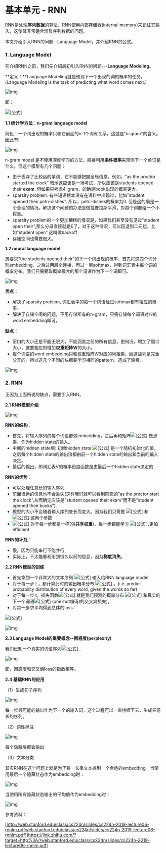 # 基本单元 - RNN

RNN是处理**序列数据**的算法，RNN使用内部存储器(internal memory)来记住其输入，这使其非常适合涉及序列数据的问题。

本文介绍引入RNN的问题--Language Model，并介绍RNN的公式。

### 1. Language Model

在介绍RNN之前，我们先介绍最初引入RNN的问题---**Language Modeling**。

**定义：**Language Modeling就是预测下一个出现的词的概率的任务。(Language Modeling is the task of predicting what word comes next.)

![img](https://pic3.zhimg.com/80/v2-0aac9354c677b27fd7602711041464aa_1440w.jpg)

即：

![[公式]](https://www.zhihu.com/equation?tex=P%28x%5E%7Bt%2B1%7D%7Cx%5Et%2Cx%5E%7Bt-1%7D...x%5E1%29)

**1.1 统计学方法：n-gram language model**

简化：一个词出现的概率只和它前面的n-1个词有关系，这就是"n-gram"的含义。因此有:

![img](https://pic3.zhimg.com/80/v2-b8891240727e5a7878dbe7afff983612_1440w.jpg)



n-gram model 是不使用深度学习的方法，直接利用**条件概率**来预测下一个单词是什么。但这个模型有几个问题：

- 由于丢弃了比较远的单词，它不能够把握全局信息。例如，“as the proctor started the clock” 暗示这应该是一场考试，所以应该是students opened their **exam**. 但如果只考虑4-gram，的确是book出现的概率更大。
- sparsity problem. 有些短语根本没有在语料中出现过，比如"student opened their petri-dishes". 所以，petri-dishes的概率为0. 但是这的确是一个合理的情况。解决这个问题的办法是做拉普拉斯平滑，对每个词都给一个小权重。
- sparsity problem的一个更加糟糕的情况是，如果我们甚至没有见过"student open their",那么分母直接就是0了。对于这种情况，可以回退到二元组，比如"student open".这叫做backoff
- 存储空间也需要很大。

**1.2 neural language model**

想要求"the students opened their"的下一个词出现的概率，首先将这四个词分别embedding，之后过两层全连接，再过一层softmax，得到词汇表中每个词的概率分布。我们只需要取概率最大的那个词语作为下一个词即可。

![img](https://pic1.zhimg.com/80/v2-8ef229889a0a4186c8084e9c1a26ae90_1440w.jpg)



**优点：**

- 解决了sparsity problem, 词汇表中的每一个词语经过softmax都有相应的概率。
- 解决了存储空间的问题，不用存储所有的n-gram，只需存储每个词语对应的word embedding即可。

**缺点：**

- 窗口的大小还是不能无限大，不能涵盖之前的所有信息。更何况，增加了窗口大小，就要相应的增加**权重矩阵W**的大小。
- 每个词语的word embedding只和权重矩阵W对应的列相乘，而这些列是完全分开的。所以这几个不同的块都要学习相同的pattern，造成了浪费。

![img](https://pic4.zhimg.com/80/v2-9436bc04b088d009433e6d290fcd2dfb_1440w.jpg)



### 2. RNN

正因为上面所说的缺点，需要引入RNN。

**2.1 RNN模型介绍**

![img](https://pic1.zhimg.com/80/v2-9a1239d746dbe03fe3c20d9a7babc43c_1440w.jpg)



**RNN的结构：**

- 首先，将输入序列的每个词语都做embedding，之后再和矩阵![[公式]](https://www.zhihu.com/equation?tex=W_e) 做点乘，作为hidden state的输入。
- 中间的hidden state层: 初始hidden state ![[公式]](https://www.zhihu.com/equation?tex=+h%5E%7B%280%29%7D) 是一个随机初始化的值，之后每个hidden state的输出值都由前一个hidden state的输出和当前的输入决定。
- 最后的输出，即词汇表V的概率密度函数是由最后一个hidden state决定的

**RNN的优势：**

- 可以处理任意长的输入序列
- 前面很远的信息也不会丢失(这样我们就可以看到前面的"as the proctor start the clock",从而确定应该是"student opened their exam"而不是"student opened their books").
- 模型的大小不会随着输入序列变长而变大。因为我们只需要 ![[公式]](https://www.zhihu.com/equation?tex=W_e) 和 ![[公式]](https://www.zhihu.com/equation?tex=W_h) 这两个参数
- ![[公式]](https://www.zhihu.com/equation?tex=W_e%2CW_h%2Cb) 对于每一步都是一样的(**共享权重**)，每一步都能学习 ![[公式]](https://www.zhihu.com/equation?tex=W_e%2CW_h%2Cb) ,更加efficient

**RNN的坏处：**

- 慢。因为只能串行不能并行
- 实际上，不太能够利用到很久以前的信息，因为**梯度消失**。



**2.2 RNN模型的训练**

- 首先拿到一个非常大的文本序列 ![[公式]](https://www.zhihu.com/equation?tex=x%5E%7B%281%29%7D%2C...x%5E%7B%28T%29%7D) 输入给RNN language model
- 对于每一步 t ，都计算此时的输出概率分布 ![[公式]](https://www.zhihu.com/equation?tex=%5Chat+y%5E%7B%28t%29%7D) 。(i.e. predict probability distribution of every word, given the words so far)
- 对于每一步 t，损失函数![[公式]](https://www.zhihu.com/equation?tex=J%5E%7B%28t%29%7D%28%5Ctheta%29) 就是我们预测的概率分布 ![[公式]](https://www.zhihu.com/equation?tex=%5Chat+y%5E%7B%28t%29%7D) 和真实的下一个词语![[公式]](https://www.zhihu.com/equation?tex=y%5E%7B%28t%29%7D) (one-hot编码)的交叉熵损失)。
- 对每一步求平均得到总体的loss：

![[公式]](https://www.zhihu.com/equation?tex=J%28%5Ctheta%29+%3D+%5Cfrac%7B1%7D%7BT%7D+%5Csum_%7Bt%3D1%7D%5ET+J%5E%7B%28t%29%7D%28%5Ctheta%29)

![img](https://pic2.zhimg.com/80/v2-1c4aaf9989e86f2fe77416e9002c06cd_1440w.jpg)



**2.3 Language Model的重要概念--困惑度(perplexity)**

我们已知一个真实的词语序列![[公式]](https://www.zhihu.com/equation?tex=x%5E%7B%281%29%7D...x%5E%7B%28T%29%7D) ,

![img](https://pic3.zhimg.com/80/v2-dcc239736e5f2dc0b5bbe5d67c2ef5ce_1440w.jpg)

即，困惑度和交叉熵loss的指数相等。



**2.4 基础RNN的应用**

（1）生成句子序列

![img](https://pic3.zhimg.com/80/v2-44e6078e179561de2bf369f2099a6a3e_1440w.jpg)

每一步最可能的输出作为下一个的输入词，这个过程可以一直持续下去，生成任意长的序列。



（2）词性标注

![img](https://pic2.zhimg.com/80/v2-18a358cf5d653ea2af623c9e89e76785_1440w.jpg)

每个隐藏层都会输出



（3）文本分类

其实RNN在这个问题上就是为了将一长串文本找到一个合适的embedding。当使用最后一个隐藏状态作为embedding时：

![img](https://pic1.zhimg.com/80/v2-a7b73f39b85b3579cffb75f5005bacf8_1440w.jpg)



当使用所有隐藏状态输出的平均值作为embedding时：

![img](https://pic3.zhimg.com/80/v2-e4bf0b0687422eccd9f16023f7388b36_1440w.jpg)



参考资料：

[http://web.stanford.edu/class/cs224n/slides/cs224n-2019-lecture06-rnnlm.pdfweb.stanford.edu/class/cs224n/slides/cs224n-2019-lecture06-rnnlm.pdf](https://link.zhihu.com/?target=http%3A//web.stanford.edu/class/cs224n/slides/cs224n-2019-lecture06-rnnlm.pdf)